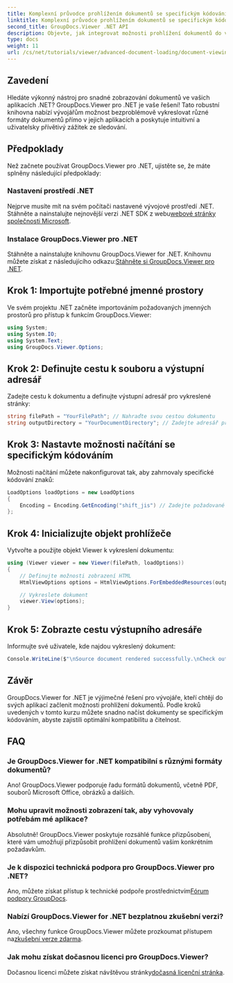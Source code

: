 ```yaml
---
title: Komplexní průvodce prohlížením dokumentů se specifickým kódováním
linktitle: Komplexní průvodce prohlížením dokumentů se specifickým kódováním
second_title: GroupDocs.Viewer .NET API
description: Objevte, jak integrovat možnosti prohlížení dokumentů do vašich aplikací .NET pomocí GroupDocs.Viewer for .NET. Tento podrobný průvodce vás provede instalací, nastavením a vykreslováním různých formátů dokumentů.
type: docs
weight: 11
url: /cs/net/tutorials/viewer/advanced-document-loading/document-viewing-with-specific-encoding/
---
```

## Zavedení

Hledáte výkonný nástroj pro snadné zobrazování dokumentů ve vašich aplikacích .NET? GroupDocs.Viewer pro .NET je vaše řešení! Tato robustní knihovna nabízí vývojářům možnost bezproblémově vykreslovat různé formáty dokumentů přímo v jejich aplikacích a poskytuje intuitivní a uživatelsky přívětivý zážitek ze sledování.

## Předpoklady

Než začnete používat GroupDocs.Viewer pro .NET, ujistěte se, že máte splněny následující předpoklady:

### Nastavení prostředí .NET

 Nejprve musíte mít na svém počítači nastavené vývojové prostředí .NET. Stáhněte a nainstalujte nejnovější verzi .NET SDK z webu[webové stránky společnosti Microsoft](https://dotnet.microsoft.com/download).

### Instalace GroupDocs.Viewer pro .NET

 Stáhněte a nainstalujte knihovnu GroupDocs.Viewer for .NET. Knihovnu můžete získat z následujícího odkazu:[Stáhněte si GroupDocs.Viewer pro .NET](https://releases.groupdocs.com/viewer/net/).

## Krok 1: Importujte potřebné jmenné prostory

Ve svém projektu .NET začněte importováním požadovaných jmenných prostorů pro přístup k funkcím GroupDocs.Viewer:

```csharp
using System;
using System.IO;
using System.Text;
using GroupDocs.Viewer.Options;
```

## Krok 2: Definujte cestu k souboru a výstupní adresář

Zadejte cestu k dokumentu a definujte výstupní adresář pro vykreslené stránky:

```csharp
string filePath = "YourFilePath"; // Nahraďte svou cestou dokumentu
string outputDirectory = "YourDocumentDirectory"; // Zadejte adresář pro výstup
```

## Krok 3: Nastavte možnosti načítání se specifickým kódováním

Možnosti načítání můžete nakonfigurovat tak, aby zahrnovaly specifické kódování znaků:

```csharp
LoadOptions loadOptions = new LoadOptions
{
    Encoding = Encoding.GetEncoding("shift_jis") // Zadejte požadované kódování
};
```

## Krok 4: Inicializujte objekt prohlížeče

Vytvořte a použijte objekt Viewer k vykreslení dokumentu:

```csharp
using (Viewer viewer = new Viewer(filePath, loadOptions))
{
    // Definujte možnosti zobrazení HTML
    HtmlViewOptions options = HtmlViewOptions.ForEmbeddedResources(outputDirectory + "/page-{0}.html");

    // Vykreslete dokument
    viewer.View(options);
}
```

## Krok 5: Zobrazte cestu výstupního adresáře

Informujte své uživatele, kde najdou vykreslený dokument:

```csharp
Console.WriteLine($"\nSource document rendered successfully.\nCheck output in {outputDirectory}.");
```

## Závěr

GroupDocs.Viewer for .NET je výjimečné řešení pro vývojáře, kteří chtějí do svých aplikací začlenit možnosti prohlížení dokumentů. Podle kroků uvedených v tomto kurzu můžete snadno načíst dokumenty se specifickým kódováním, abyste zajistili optimální kompatibilitu a čitelnost.

## FAQ

### Je GroupDocs.Viewer for .NET kompatibilní s různými formáty dokumentů?
Ano! GroupDocs.Viewer podporuje řadu formátů dokumentů, včetně PDF, souborů Microsoft Office, obrázků a dalších.

### Mohu upravit možnosti zobrazení tak, aby vyhovovaly potřebám mé aplikace?
Absolutně! GroupDocs.Viewer poskytuje rozsáhlé funkce přizpůsobení, které vám umožňují přizpůsobit prohlížení dokumentů vašim konkrétním požadavkům.

### Je k dispozici technická podpora pro GroupDocs.Viewer pro .NET?
 Ano, můžete získat přístup k technické podpoře prostřednictvím[Fórum podpory GroupDocs](https://forum.groupdocs.com/c/viewer/9).

### Nabízí GroupDocs.Viewer for .NET bezplatnou zkušební verzi?
 Ano, všechny funkce GroupDocs.Viewer můžete prozkoumat přístupem na[zkušební verze zdarma](https://releases.groupdocs.com/).

### Jak mohu získat dočasnou licenci pro GroupDocs.Viewer?
 Dočasnou licenci můžete získat návštěvou stránky[dočasná licenční stránka](https://purchase.groupdocs.com/temporary-license/).